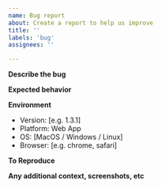 ```yaml
---
name: Bug report
about: Create a report to help us improve
title: ''
labels: 'bug'
assignees: ''

---
```


**Describe the bug**
<!--
Describe what the problem is
-->

**Expected behavior**
<!--
Describe what you expected to happen
-->

**Environment**
 - Version: [e.g. 1.3.1]
 - Platform: Web App
 - OS: [MacOS / Windows / Linux]
 - Browser: [e.g. chrome, safari]

**To Reproduce**
<!--
Steps to reproduce the behavior
-->

**Any additional context, screenshots, etc**
<!--
Add any other context or screenshots about this bug
-->
